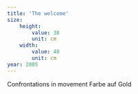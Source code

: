 ```yaml
---
title: 'The welcome'
size:
    height:
        value: 38
        unit: cm
    width:
        value: 40
        unit: cm
year: 2005
---
```


Confrontations in movement
Farbe auf Gold